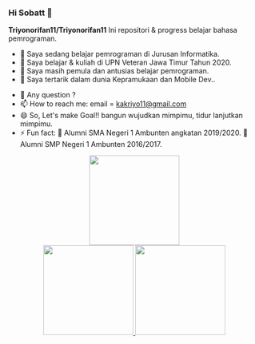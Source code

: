 ### Hi Sobatt 👋


**Triyonorifan11/Triyonorifan11** Ini repositori & progress belajar bahasa pemrograman.


- 🔭 Saya sedang belajar pemrograman di Jurusan Informatika.
- 🌱 Saya belajar & kuliah di UPN Veteran Jawa Timur Tahun 2020.
- 👯 Saya masih pemula dan antusias belajar pemrograman.
- 🌱 Saya tertarik dalam dunia Kepramukaan dan Mobile Dev..
<!-- - 🤔 I’m looking for help with ... -->
- 💬 Any question ?
- 📫 How to reach me: email = kakriyo11@gmail.com
- 😄 So, Let's make Goal!! bangun wujudkan mimpimu, tidur lanjutkan mimpimu.
- ⚡ Fun fact: 🔭 Alumni SMA Negeri 1 Ambunten angkatan 2019/2020.
               🔭 Alumni SMP Negeri 1 Ambunten 2016/2017.

<div align="center">


<a href="https://github.com/Triyonorifan11">
  <img height="180em" src="https://github-readme-streak-stats.herokuapp.com/?user=Triyonorifan11&theme=algolia&background=000000)](https://git.io/streak-stats"/><br>
  <img height="180em" src="https://github-readme-stats-eight-theta.vercel.app/api?username=Triyonorifan11&show_icons=true&theme=algolia&include_all_commits=true&count_private=true"/>
  <img height="180em" src="https://github-readme-stats-eight-theta.vercel.app/api/top-langs/?username=Triyonorifan11&layout=compact&langs_count=8&theme=algolia"/>
</a>

</div>





